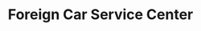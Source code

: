 ---
title: "Foreign Car Service Center"
url: /arlington/foreign-car-service-center/
shop: car repair
---
